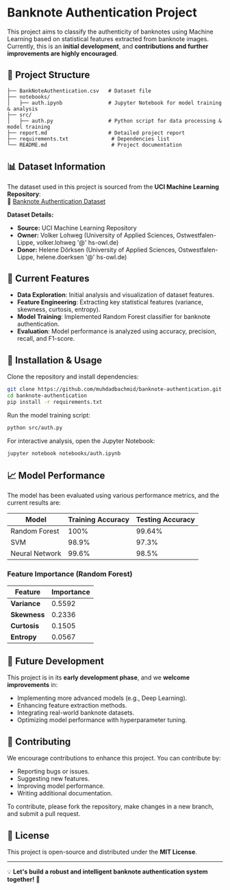 
# **Banknote Authentication Project**  

This project aims to classify the authenticity of banknotes using Machine Learning based on statistical features extracted from banknote images. Currently, this is an **initial development**, and **contributions and further improvements are highly encouraged**.  

## 📌 **Project Structure**  

```
├── BankNoteAuthentication.csv   # Dataset file  
├── notebooks/  
│   ├── auth.ipynb               # Jupyter Notebook for model training & analysis  
├── src/  
│   ├── auth.py                  # Python script for data processing & model training  
├── report.md                    # Detailed project report  
├── requirements.txt              # Dependencies list  
└── README.md                     # Project documentation  
```

## 📊 **Dataset Information**  

The dataset used in this project is sourced from the **UCI Machine Learning Repository**:  
🔗 [Banknote Authentication Dataset](https://archive.ics.uci.edu/ml/datasets/banknote+authentication#)  

**Dataset Details:**  
- **Source:** UCI Machine Learning Repository  
- **Owner:** Volker Lohweg (University of Applied Sciences, Ostwestfalen-Lippe, volker.lohweg '@' hs-owl.de)  
- **Donor:** Helene Dörksen (University of Applied Sciences, Ostwestfalen-Lippe, helene.doerksen '@' hs-owl.de)  

## 🚀 **Current Features**  
- **Data Exploration**: Initial analysis and visualization of dataset features.  
- **Feature Engineering**: Extracting key statistical features (variance, skewness, curtosis, entropy).  
- **Model Training**: Implemented Random Forest classifier for banknote authentication.  
- **Evaluation**: Model performance is analyzed using accuracy, precision, recall, and F1-score.  

## 🔧 **Installation & Usage**  

Clone the repository and install dependencies:  
```sh  
git clone https://github.com/muhdadbachmid/banknote-authentication.git  
cd banknote-authentication  
pip install -r requirements.txt  
```

Run the model training script:  
```sh  
python src/auth.py  
```

For interactive analysis, open the Jupyter Notebook:  
```sh  
jupyter notebook notebooks/auth.ipynb  
```

## 📈 **Model Performance**  

The model has been evaluated using various performance metrics, and the current results are:  

| Model           | Training Accuracy | Testing Accuracy |
|----------------|------------------|------------------|
| Random Forest  | 100%              | 99.64%          |
| SVM            | 98.9%             | 97.3%           |
| Neural Network | 99.6%             | 98.5%           |

### **Feature Importance (Random Forest)**
| Feature   | Importance |
|-----------|------------|
| **Variance**  | 0.5592 |
| **Skewness**  | 0.2336 |
| **Curtosis**  | 0.1505 |
| **Entropy**   | 0.0567 |

## 🔄 **Future Development**  
This project is in its **early development phase**, and we **welcome improvements** in:  
- Implementing more advanced models (e.g., Deep Learning).  
- Enhancing feature extraction methods.  
- Integrating real-world banknote datasets.  
- Optimizing model performance with hyperparameter tuning.  

## 🤝 **Contributing**  
We encourage contributions to enhance this project. You can contribute by:  
- Reporting bugs or issues.  
- Suggesting new features.  
- Improving model performance.  
- Writing additional documentation.  

To contribute, please fork the repository, make changes in a new branch, and submit a pull request.  

## 📜 **License**  
This project is open-source and distributed under the **MIT License**.  

---
💡 **Let's build a robust and intelligent banknote authentication system together!** 🚀  
```
